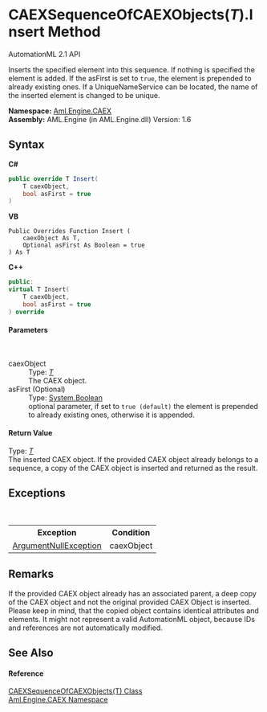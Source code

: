 # CAEXSequenceOfCAEXObjects(*T*).Insert Method 
AutomationML 2.1 API 

Inserts the specified element into this sequence. If nothing is specified the element is added. If the asFirst is set to `true`, the element is prepended to already existing ones. If a UniqueNameService can be located, the name of the inserted element is changed to be unique.

**Namespace:**&nbsp;<a href="N_Aml_Engine_CAEX">Aml.Engine.CAEX</a><br />**Assembly:**&nbsp;AML.Engine (in AML.Engine.dll) Version: 1.6

## Syntax

**C#**<br />
``` C#
public override T Insert(
	T caexObject,
	bool asFirst = true
)
```

**VB**<br />
``` VB
Public Overrides Function Insert ( 
	caexObject As T,
	Optional asFirst As Boolean = true
) As T
```

**C++**<br />
``` C++
public:
virtual T Insert(
	T caexObject, 
	bool asFirst = true
) override
```


#### Parameters
&nbsp;<dl><dt>caexObject</dt><dd>Type: <a href="T_Aml_Engine_CAEX_CAEXSequenceOfCAEXObjects_1">*T*</a><br />The CAEX object.</dd><dt>asFirst (Optional)</dt><dd>Type: <a href="https://docs.microsoft.com/dotnet/api/system.boolean" target="_parent" rel="noopener noreferrer">System.Boolean</a><br />optional parameter, if set to `true (default)` the element is prepended to already existing ones, otherwise it is appended.</dd></dl>

#### Return Value
Type: <a href="T_Aml_Engine_CAEX_CAEXSequenceOfCAEXObjects_1">*T*</a><br />The inserted CAEX object. If the provided CAEX object already belongs to a sequence, a copy of the CAEX object is inserted and returned as the result.

## Exceptions
&nbsp;<table><tr><th>Exception</th><th>Condition</th></tr><tr><td><a href="https://docs.microsoft.com/dotnet/api/system.argumentnullexception" target="_parent" rel="noopener noreferrer">ArgumentNullException</a></td><td>caexObject</td></tr></table>

## Remarks
If the provided CAEX object already has an associated parent, a deep copy of the CAEX object and not the original provided CAEX Object is inserted. Please keep in mind, that the copied object contains identical attributes and elements. It might not represent a valid AutomationML object, because IDs and references are not automatically modified.

## See Also


#### Reference
<a href="T_Aml_Engine_CAEX_CAEXSequenceOfCAEXObjects_1">CAEXSequenceOfCAEXObjects(T) Class</a><br /><a href="N_Aml_Engine_CAEX">Aml.Engine.CAEX Namespace</a><br />